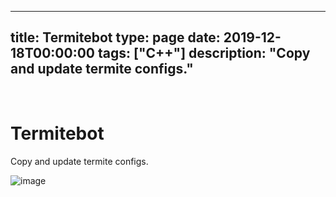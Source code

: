 
---
title: Termitebot
type: page
date: 2019-12-18T00:00:00
tags: ["C++"]
description: "Copy and update termite configs."
---


<br>

# Termitebot

Copy and update termite configs.

![image](https://user-images.githubusercontent.com/35516367/185814369-6f3ea3cd-8fcb-4c30-beb0-a6d457edba4b.png)
